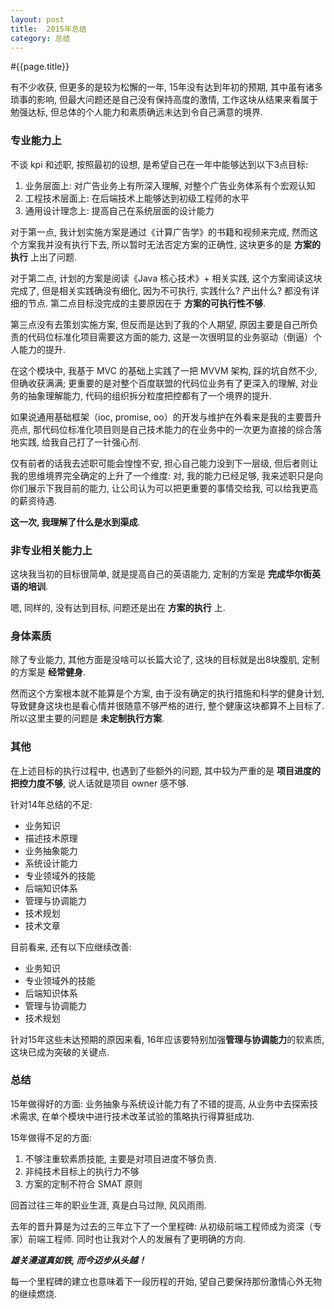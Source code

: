 ```yaml
---
layout: post
title:  2015年总结
category: 总结
---
```


#{{page.title}}

有不少收获, 但更多的是较为松懈的一年, 15年没有达到年初的预期, 其中虽有诸多琐事的影响, 但最大问题还是自己没有保持高度的激情, 
工作这块从结果来看属于勉强达标, 但总体的个人能力和素质确远未达到令自己满意的境界.

### 专业能力上

不谈 kpi 和述职, 按照最初的设想, 是希望自己在一年中能够达到以下3点目标: 

1. 业务层面上: 对广告业务上有所深入理解, 对整个广告业务体系有个宏观认知
2. 工程技术层面上: 在后端技术上能够达到初级工程师的水平
3. 通用设计理念上: 提高自己在系统层面的设计能力 

对于第一点, 我计划实施方案是通过《计算广告学》的书籍和视频来完成, 然而这个方案我并没有执行下去, 所以暂时无法否定方案的正确性, 
这块更多的是 **方案的执行** 上出了问题.
 
对于第二点, 计划的方案是阅读《Java 核心技术》+ 相关实践, 这个方案阅读这块完成了, 
但是相关实践确没有细化, 因为不可执行, 实践什么? 产出什么? 都没有详细的节点. 
第二点目标没完成的主要原因在于 **方案的可执行性不够**.  

第三点没有去策划实施方案, 但反而是达到了我的个人期望, 原因主要是自己所负责的代码位标准化项目需要这方面的能力, 
这是一次很明显的业务驱动（倒逼）个人能力的提升.
 
在这个模块中, 我基于 MVC 的基础上实践了一把 MVVM 架构, 踩的坑自然不少, 但确收获满满;
更重要的是对整个百度联盟的代码位业务有了更深入的理解, 对业务的抽象理解能力, 代码的组织拆分粒度把控都有了一个境界的提升.

如果说通用基础框架（ioc, promise, oo）的开发与维护在外看来是我的主要晋升亮点, 
那代码位标准化项目则是自己技术能力的在业务中的一次更为直接的综合落地实践, 给我自己打了一针强心剂.
 
仅有前者的话我去述职可能会惶惶不安, 担心自己能力没到下一层级, 
但后者则让我的思维境界完全确定的上升了一个维度: 对, 我的能力已经足够, 
我来述职只是向你们展示下我目前的能力, 让公司认为可以把更重要的事情交给我, 可以给我更高的薪资待遇. 

**这一次, 我理解了什么是水到渠成**.

### 非专业相关能力上

这块我当初的目标很简单, 就是提高自己的英语能力, 定制的方案是 **完成华尔街英语的培训**.

嗯, 同样的, 没有达到目标, 问题还是出在 **方案的执行** 上.

### 身体素质

除了专业能力, 其他方面是没啥可以长篇大论了, 这块的目标就是出8块腹肌, 定制的方案是 **经常健身**.

然而这个方案根本就不能算是个方案, 由于没有确定的执行措施和科学的健身计划, 导致健身这块也是看心情并很随意不够严格的进行, 
整个健康这块都算不上目标了. 所以这里主要的问题是 **未定制执行方案**.

### 其他

在上述目标的执行过程中, 也遇到了些额外的问题, 其中较为严重的是 **项目进度的把控力度不够**, 说人话就是项目 owner 感不够.
 
针对14年总结的不足:  

- 业务知识
- 描述技术原理
- 业务抽象能力
- 系统设计能力
- 专业领域外的技能
- 后端知识体系
- 管理与协调能力
- 技术规划
- 技术文章

目前看来, 还有以下应继续改善: 
 
- 业务知识
- 专业领域外的技能
- 后端知识体系
- 管理与协调能力
- 技术规划

针对15年这些未达预期的原因来看, 16年应该要特别加强**管理与协调能力**的软素质, 这块已成为突破的关键点.

### 总结

15年做得好的方面: 业务抽象与系统设计能力有了不错的提高, 从业务中去探索技术需求, 在单个模块中进行技术改革试验的策略执行得算挺成功.

15年做得不足的方面: 

1. 不够注重软素质技能, 主要是对项目进度不够负责.
2. 非纯技术目标上的执行力不够
3. 方案的定制不符合 SMAT 原则

回首过往三年的职业生涯, 真是白马过隙, 风风雨雨.
 
去年的晋升算是为过去的三年立下了一个里程碑: 从初级前端工程师成为资深（专家）前端工程师. 同时也让我对个人的发展有了更明确的方向. 

***雄关漫道真如铁, 而今迈步从头越！*** 

每一个里程碑的建立也意味着下一段历程的开始, 望自己要保持那份激情心外无物的继续燃烧.




 
